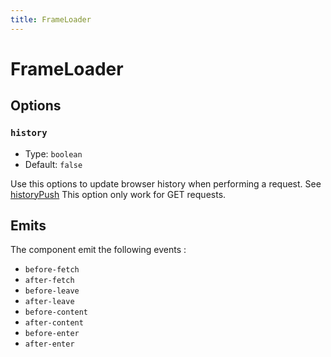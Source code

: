 ```yaml
---
title: FrameLoader
---
```


# FrameLoader

## Options

### `history`

- Type: `boolean`
- Default: `false`

Use this options to update browser history when performing a request. See [historyPush](https://js-toolkit.studiometa.dev/utils/history/historyPush.html#historypush)
This option only work for GET requests.

## Emits

The component emit the following events :

- `before-fetch`
- `after-fetch`
- `before-leave`
- `after-leave`
- `before-content`
- `after-content`
- `before-enter`
- `after-enter`
